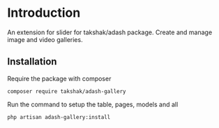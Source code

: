 
#  Introduction
An extension for slider for takshak/adash package. 
Create and manage image and video galleries.

##  Installation
Require the package with composer

    composer require takshak/adash-gallery

Run the command to setup the table, pages, models and all

    php artisan adash-gallery:install
